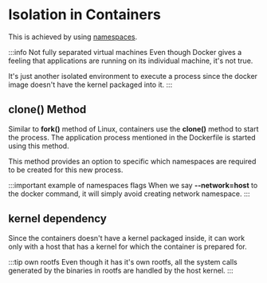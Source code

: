 # Isolation in Containers

This is achieved by using [namespaces](../computers/namesapces).

:::info Not fully separated virtual machines
Even though Docker gives a feeling that applications are running on its individual machine, it's not true.

It's just another isolated environment to execute a process
since the docker image doesn't have the kernel packaged into it.
:::

## clone() Method

Similar to **fork()** method of Linux, containers use the **clone()** method to start the process.
The application process mentioned in the Dockerfile is started using this method.

This method provides an option to specific which namespaces are required to be created for this new process.

:::important example of namespaces flags
When we say **--network=host** to the docker command,
it will simply avoid creating network namespace.
:::

## kernel dependency

Since the containers doesn't have a kernel packaged inside,
it can work only with a host that has a kernel for which the container is prepared for.

:::tip own rootfs
Even though it has it's own rootfs,
all the system calls generated by the binaries in rootfs are handled by the host kernel.
:::
